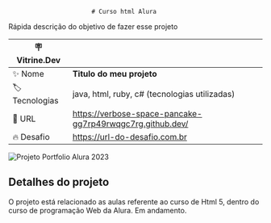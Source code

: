                            # Curso html Alura

Rápida descrição do objetivo de fazer esse projeto

| :placard: Vitrine.Dev |     |
| -------------  | --- |
| :sparkles: Nome        | **Titulo do meu projeto**
| :label: Tecnologias | java, html, ruby, c# (tecnologias utilizadas)
| :rocket: URL         | https://verbose-space-pancake-gg7rp49rwqgc7rg.github.dev/
| :fire: Desafio     | https://url-do-desafio.com.br

<!-- Inserir imagem com a #vitrinedev ao final do link -->
![]()![Projeto Portfolio Alura 2023](https://github.com/rafaelunderscorerdrigs/literate-train/assets/130865143/3aaea4a3-87e1-4a2b-9b49-a60c412c4668#vitrinedev)


## Detalhes do projeto

O projeto está relacionado as aulas referente ao curso de Html 5, dentro do curso de programação Web da Alura. Em andamento.
